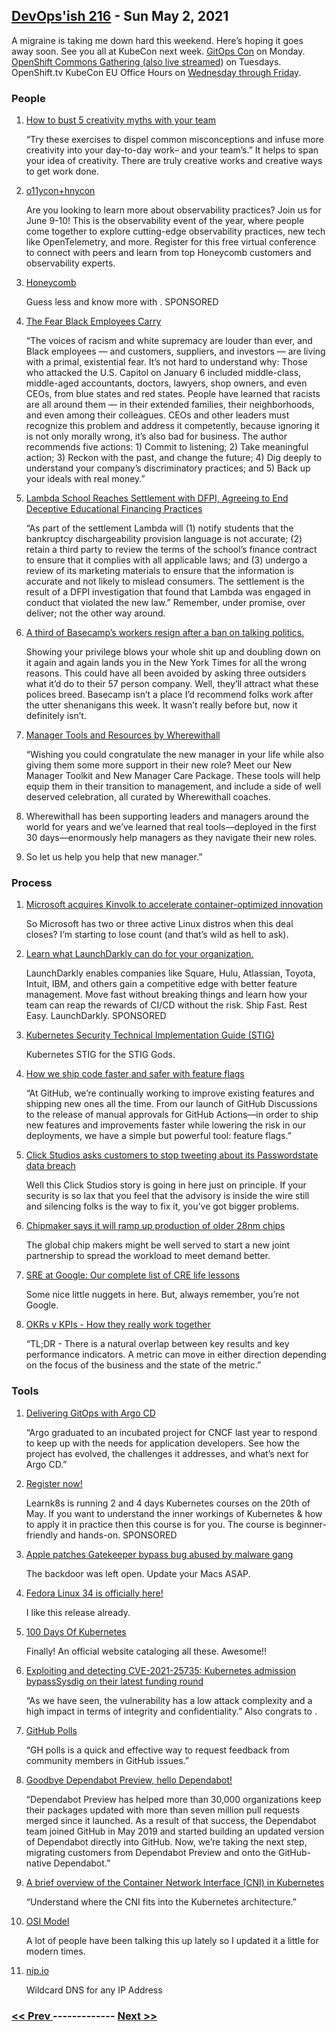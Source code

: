 ## [DevOps'ish 216](https://devopsish.com/216) - Sun May 2, 2021

A migraine is taking me down hard this weekend. Here’s hoping it goes away soon. See you all at KubeCon next week. <a href="https://hopin.com/events/gitops-con">GitOps Con</a> on Monday. <a href="https://commons.openshift.org/gatherings/OpenShift_Commons_Gathering_at_Kubecon_EU.html">OpenShift Commons Gathering (also </a><a href="https://twitch.tv/redhatopenshift">live streamed</a>) on Tuesdays. OpenShift.tv KubeCon EU Office Hours on <a href="https://red.ht/streamcal">Wednesday through Friday</a>.

### People

1. [How to bust 5 creativity myths with your team](https://enterprisersproject.com/article/2021/4/5-creativity-myths)

    “Try these exercises to dispel common misconceptions and infuse more creativity into your day-to-day work– and your team’s.” It helps to span your idea of creativity. There are truly creative works and creative ways to get work done.
1. [o11ycon+hnycon](https://o11ycon-hnycon.io/?utm_source=devopsish&utm_medium=newsletter&utm_campaign=ad&utm_keyword&utm_content=devopsish&utm_adgroup)

    Are you looking to learn more about observability practices? Join us for  June 9-10! This is the observability event of the year, where people come together to explore cutting-edge observability practices, new tech like OpenTelemetry, and more. Register for this free virtual conference to connect with peers and learn from top Honeycomb customers and observability experts.
1. [Honeycomb](https://www.honeycomb.io/?utm_source=devopsish&utm_medium=newsletter&utm_campaign=ad&utm_content=honeycomb-homepage-devopish)

    Guess less and know more with . SPONSORED
1. [The Fear Black Employees Carry](https://hbr.org/2021/04/the-fear-black-employees-carry)

    “The voices of racism and white supremacy are louder than ever, and Black employees — and customers, suppliers, and investors — are living with a primal, existential fear. It’s not hard to understand why: Those who attacked the U.S. Capitol on January 6 included middle-class, middle-aged accountants, doctors, lawyers, shop owners, and even CEOs, from blue states and red states. People have learned that racists are all around them — in their extended families, their neighborhoods, and even among their colleagues. CEOs and other leaders must recognize this problem and address it competently, because ignoring it is not only morally wrong, it’s also bad for business. The author recommends five actions: 1) Commit to listening; 2) Take meaningful action; 3) Reckon with the past, and change the future; 4) Dig deeply to understand your company’s discriminatory practices; and 5) Back up your ideals with real money.”
1. [Lambda School Reaches Settlement with DFPI, Agreeing to End Deceptive Educational Financing Practices](https://dfpi.ca.gov/2021/04/26/lambda-school-reaches-settlement-with-dfpi-agreeing-to-end-deceptive-educational-financing-practices/)

    “As part of the settlement Lambda will (1) notify students that the bankruptcy dischargeability provision language is not accurate; (2) retain a third party to review the terms of the school’s finance contract to ensure that it complies with all applicable laws; and (3) undergo a review of its marketing materials to ensure that the information is accurate and not likely to mislead consumers. The settlement is the result of a DFPI investigation that found that Lambda was engaged in conduct that violated the new law.” Remember, under promise, over deliver; not the other way around.
1. [A third of Basecamp’s workers resign after a ban on talking politics.](https://www.nytimes.com/2021/04/30/technology/basecamp-politics-ban-resignations.html)

    Showing your privilege blows your whole shit up and doubling down on it again and again lands you in the New York Times for all the wrong reasons. This could have all been avoided by asking three outsiders what it’d do to their 57 person company. Well, they’ll attract what these polices breed. Basecamp isn’t a place I’d recommend folks work after the utter shenanigans this week. It wasn’t really before but, now it definitely isn’t.
1. [Manager Tools and Resources by Wherewithall](https://wherewithall.com/tools/#care)

    “Wishing you could congratulate the new manager in your life while also giving them some more support in their new role? Meet our New Manager Toolkit and New Manager Care Package. These tools will help equip them in their transition to management, and include a side of well deserved celebration, all curated by Wherewithall coaches.
1. []()

    Wherewithall has been supporting leaders and managers around the world for years and we’ve learned that real tools—deployed in the first 30 days—enormously help managers as they navigate their new roles.
1. []()

    So let us help you help that new manager.”
### Process

1. [Microsoft acquires Kinvolk to accelerate container-optimized innovation](https://azure.microsoft.com/en-us/blog/microsoft-acquires-kinvolk-to-accelerate-containeroptimized-innovation/)

    So Microsoft has two or three active Linux distros when this deal closes? I’m starting to lose count (and that’s wild as hell to ask).
1. [Learn what LaunchDarkly can do for your organization.](https://learn.launchdarkly.com/demo?utm_source=devopsish&utm_medium=news_pod&utm_campaign=21q1-newsletter)

    LaunchDarkly enables companies like Square, Hulu, Atlassian, Toyota, Intuit, IBM, and others gain a competitive edge with better feature management.
Move fast without breaking things and learn how your team can reap the rewards of CI/CD without the risk.
Ship Fast. Rest Easy. LaunchDarkly. SPONSORED
1. [Kubernetes Security Technical Implementation Guide (STIG)](https://dl.dod.cyber.mil/wp-content/uploads/stigs/zip/U_Kubernetes_V1R1_STIG.zip)

    Kubernetes STIG for the STIG Gods.
1. [How we ship code faster and safer with feature flags](https://github.blog/2021-04-27-ship-code-faster-safer-feature-flags/)

    “At GitHub, we’re continually working to improve existing features and shipping new ones all the time. From our launch of GitHub Discussions to the release of manual approvals for GitHub Actions—in order to ship new features and improvements faster while lowering the risk in our deployments, we have a simple but powerful tool: feature flags.”
1. [Click Studios asks customers to stop tweeting about its Passwordstate data breach](https://techcrunch.com/2021/04/29/click-studios-asks-customers-to-stop-tweeting-about-its-passwordstate-data-breach/)

    Well this Click Studios story is going in here just on principle. If your security is so lax that you feel that the advisory is inside the wire still and silencing folks is the way to fix it, you’ve got bigger problems.
1. [Chipmaker says it will ramp up production of older 28nm chips](https://arstechnica.com/gadgets/2021/04/chipmaker-says-it-will-ramp-up-production-of-older-28nm-chips/)

    The global chip makers might be well served to start a new joint partnership to spread the workload to meet demand better.
1. [SRE at Google: Our complete list of CRE life lessons](https://cloud.google.com/blog/products/devops-sre/sre-at-google-our-complete-list-of-cre-life-lessons)

    Some nice little nuggets in here. But, always remember, you’re not Google.
1. [OKRs v KPIs - How they really work together](https://www.outcomesthinking.com/okr-blog/kr-v-kpis-a-helpful-primer)

    “TL;DR - There is a natural overlap between key results and key performance indicators. A metric can move in either direction depending on the focus of the business and the state of the metric.”
### Tools

1. [Delivering GitOps with Argo CD](https://www.youtube.com/watch?v=SELZh-wHpAw)

    “Argo graduated to an incubated project for CNCF last year to respond to keep up with the needs for application developers. See how the project has evolved, the challenges it addresses, and what’s next for Argo CD.”
1. [Register now!](https://learnk8s.io/online-advanced-may-2021)

    Learnk8s is running 2 and 4 days Kubernetes courses on the 20th of May. If you want to understand the inner workings of Kubernetes & how to apply it in practice then this course is for you. The course is beginner-friendly and hands-on.  SPONSORED
1. [Apple patches Gatekeeper bypass bug abused by malware gang](https://therecord.media/apple-patches-gatekeeper-bypass-bug-abused-by-malware-gang/)

    The backdoor was left open. Update your Macs ASAP.
1. [Fedora Linux 34 is officially here!](https://fedoramagazine.org/announcing-fedora-34/)

    I like this release already.
1. [100 Days Of Kubernetes](https://100daysofkubernetes.io/)

    Finally! An official website cataloging all these. Awesome!!
1. [Exploiting and detecting CVE-2021-25735: Kubernetes admission bypassSysdig on their latest funding round](https://sysdig.com/blog/cve-2021-25735-kubernetes-admission-bypass/)

    “As we have seen, the vulnerability has a low attack complexity and a high impact in terms of integrity and confidentiality.” Also congrats to .
1. [GitHub Polls](https://gh-polls.com/)

    “GH polls is a quick and effective way to request feedback from community members in GitHub issues.”
1. [Goodbye Dependabot Preview, hello Dependabot!](https://github.blog/2021-04-29-goodbye-dependabot-preview-hello-dependabot/)

    “Dependabot Preview has helped more than 30,000 organizations keep their packages updated with more than seven million pull requests merged since it launched. As a result of that success, the Dependabot team joined GitHub in May 2019 and started building an updated version of Dependabot directly into GitHub. Now, we’re taking the next step, migrating customers from Dependabot Preview and onto the GitHub-native Dependabot.”
1. [A brief overview of the Container Network Interface (CNI) in Kubernetes](https://www.redhat.com/sysadmin/cni-kubernetes)

    “Understand where the CNI fits into the Kubernetes architecture.”
1. [OSI Model](https://chrisshort.net/drawings/osi-model/)

    A lot of people have been talking this up lately so I updated it a little for modern times.
1. [nip.io](https://nip.io/)

    Wildcard DNS for any IP Address

### [ << Prev ](devopsweekly-215.md) ------------- [ Next >> ](devopsweekly-217.md)
